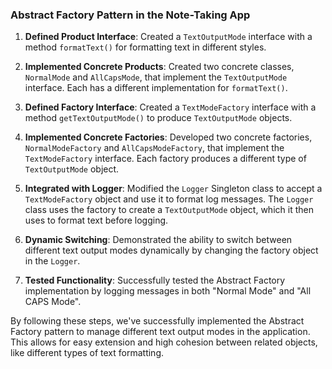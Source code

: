 ### Abstract Factory Pattern in the Note-Taking App

1. **Defined Product Interface**: Created a `TextOutputMode` interface with a method `formatText()` for formatting text in different styles.

2. **Implemented Concrete Products**: Created two concrete classes, `NormalMode` and `AllCapsMode`, that implement the `TextOutputMode` interface. Each has a different implementation for `formatText()`.

3. **Defined Factory Interface**: Created a `TextModeFactory` interface with a method `getTextOutputMode()` to produce `TextOutputMode` objects.

4. **Implemented Concrete Factories**: Developed two concrete factories, `NormalModeFactory` and `AllCapsModeFactory`, that implement the `TextModeFactory` interface. Each factory produces a different type of `TextOutputMode` object.

5. **Integrated with Logger**: Modified the `Logger` Singleton class to accept a `TextModeFactory` object and use it to format log messages. The `Logger` class uses the factory to create a `TextOutputMode` object, which it then uses to format text before logging.

6. **Dynamic Switching**: Demonstrated the ability to switch between different text output modes dynamically by changing the factory object in the `Logger`.

7. **Tested Functionality**: Successfully tested the Abstract Factory implementation by logging messages in both "Normal Mode" and "All CAPS Mode".

By following these steps, we've successfully implemented the Abstract Factory pattern to manage different text output modes in the application. This allows for easy extension and high cohesion between related objects, like different types of text formatting.